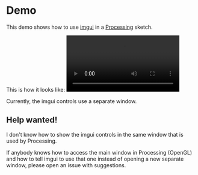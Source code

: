 # Demo

This demo shows how to use [imgui](https://github.com/ocornut/imgui) in a [Processing](https://processing.org) sketch.

This is how it looks like:
![Screencast](https://raw.githubusercontent.com/jonek/imgui-processing-demo/master/imgui-processing-demo-2019-03-09_10.26.27.webm)

Currently, the imgui controls use a separate window.

## Help wanted!

I don't know how to show the imgui controls in the same window that is used by Processing.

If anybody knows how to access the main window in Processing (OpenGL) and how to tell imgui to use that one instead of opening a new separate window, please open an issue with suggestions.